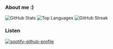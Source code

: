 ### About me :)

![GitHub Stats](https://github-readme-stats.vercel.app/api?username=Tade03&show_icons=true&theme=radical)
![Top Languages](https://github-readme-stats.vercel.app/api/top-langs/?username=Tade03&layout=compact&theme=radical)
![GitHub Streak](http://github-readme-streak-stats.herokuapp.com?user=Tade03&theme=radical)


### Listen 

<div aling="center">

[![spotify-github-profile](https://spotify-github-profile.kittinanx.com/api/view?uid=21hnhslazxctpzlrlx6cudz5y&cover_image=true&theme=compact&show_offline=false&background_color=121212&interchange=false)](https://github.com/kittinan/spotify-github-profile)

</div>